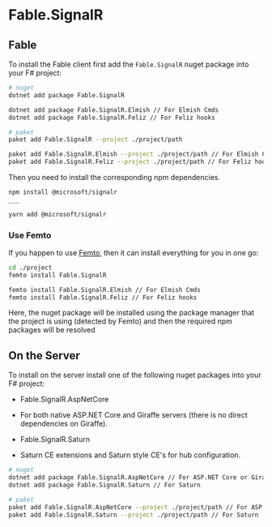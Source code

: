# Fable.SignalR

## Fable

To install the Fable client first add the `Fable.SignalR` 
nuget package into your F# project:

```bash
# nuget
dotnet add package Fable.SignalR

dotnet add package Fable.SignalR.Elmish // For Elmish Cmds
dotnet add package Fable.SignalR.Feliz // For Feliz hooks

# paket
paket add Fable.SignalR --project ./project/path

paket add Fable.SignalR.Elmish --project ./project/path // For Elmish Cmds
paket add Fable.SignalR.Feliz --project ./project/path // For Feliz hooks
```

Then you need to install the corresponding npm dependencies.
```bash
npm install @microsoft/signalr
___

yarn add @microsoft/signalr
```

### Use Femto

If you happen to use [Femto], then it can 
install everything for you in one go:

```bash
cd ./project
femto install Fable.SignalR

femto install Fable.SignalR.Elmish // For Elmish Cmds
femto install Fable.SignalR.Feliz // For Feliz hooks
```
Here, the nuget package will be installed 
using the package manager that the project 
is using (detected by Femto) and then the 
required npm packages will be resolved

[Femto]: https://github.com/Zaid-Ajaj/Femto

## On the Server

To install on the server install one of the following 
nuget packages into your F# project:

* Fable.SignalR.AspNetCore
 - For both native ASP.NET Core and Giraffe servers 
 (there is no direct dependencies on Giraffe).
* Fable.SignalR.Saturn
 - Saturn CE extensions and Saturn style CE's for hub configuration.

```bash
# nuget
dotnet add package Fable.SignalR.AspNetCore // For ASP.NET Core or Giraffe
dotnet add package Fable.SignalR.Saturn // For Saturn

# paket
paket add Fable.SignalR.AspNetCore --project ./project/path // For ASP.NET Core or Giraffe
paket add Fable.SignalR.Saturn --project ./project/path // For Saturn
```
